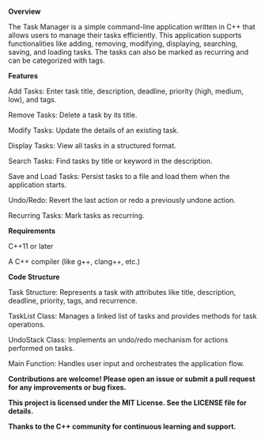 
**Overview**

The Task Manager is a simple command-line application written in C++ that allows users to manage their tasks efficiently. This application supports functionalities like adding, removing, modifying, displaying, searching, saving, and loading tasks. The tasks can also be marked as recurring and can be categorized with tags.

**Features**

Add Tasks: Enter task title, description, deadline, priority (high, medium, low), and tags.

Remove Tasks: Delete a task by its title.

Modify Tasks: Update the details of an existing task.

Display Tasks: View all tasks in a structured format.

Search Tasks: Find tasks by title or keyword in the description.

Save and Load Tasks: Persist tasks to a file and load them when the application starts.

Undo/Redo: Revert the last action or redo a previously undone action.

Recurring Tasks: Mark tasks as recurring.

**Requirements**

C++11 or later

A C++ compiler (like g++, clang++, etc.)

**Code Structure**

Task Structure: Represents a task with attributes like title, description, deadline, priority, tags, and recurrence.

TaskList Class: Manages a linked list of tasks and provides methods for task operations.

UndoStack Class: Implements an undo/redo mechanism for actions performed on tasks.

Main Function: Handles user input and orchestrates the application flow.

**Contributions are welcome! Please open an issue or submit a pull request for any improvements or bug fixes.**

**This project is licensed under the MIT License. See the LICENSE file for details.**

**Thanks to the C++ community for continuous learning and support.**
